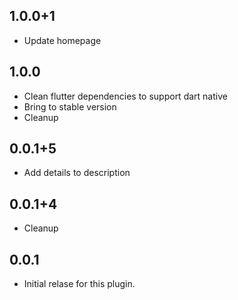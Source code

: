 ## 1.0.0+1

* Update homepage

## 1.0.0

* Clean flutter dependencies to support dart native
* Bring to stable version
* Cleanup

## 0.0.1+5

* Add details to description

## 0.0.1+4

* Cleanup

## 0.0.1

* Initial relase for this plugin.
